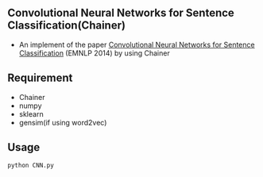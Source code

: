 Convolutional Neural Networks for Sentence Classification(Chainer)
----
+ An implement of the paper [Convolutional Neural Networks for Sentence Classification](http://arxiv.org/abs/1408.5882) (EMNLP 2014) 
by using Chainer


Requirement
----
+ Chainer
+ numpy
+ sklearn
+ gensim(if using word2vec)


Usage
----
```
python CNN.py
```
